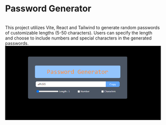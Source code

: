 # Password Generator
<br>
This project utilizes Vite, React and Tailwind to generate random passwords of customizable lengths (5-50 characters). Users can specify the length and choose to include numbers and special characters in the generated passwords.
<br>
<img src="./assets/Password Generator SnapShot.png" alt="Getting started" />